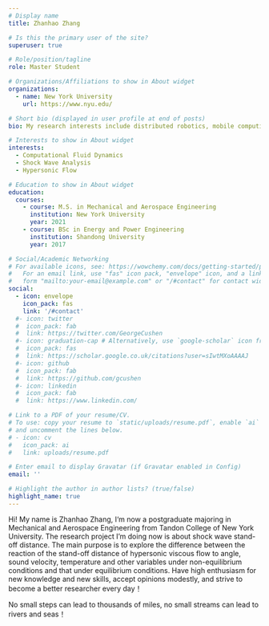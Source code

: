 ```yaml
---
# Display name
title: Zhanhao Zhang

# Is this the primary user of the site?
superuser: true

# Role/position/tagline
role: Master Student

# Organizations/Affiliations to show in About widget
organizations:
  - name: New York University
    url: https://www.nyu.edu/

# Short bio (displayed in user profile at end of posts)
bio: My research interests include distributed robotics, mobile computing and programmable matter.

# Interests to show in About widget
interests:
  - Computational Fluid Dynamics
  - Shock Wave Analysis
  - Hypersonic Flow

# Education to show in About widget
education:
  courses:
    - course: M.S. in Mechanical and Aerospace Engineering 
      institution: New York University
      year: 2021
    - course: BSc in Energy and Power Engineering
      institution: Shandong University
      year: 2017

# Social/Academic Networking
# For available icons, see: https://wowchemy.com/docs/getting-started/page-builder/#icons
#   For an email link, use "fas" icon pack, "envelope" icon, and a link in the
#   form "mailto:your-email@example.com" or "/#contact" for contact widget.
social:
  - icon: envelope
    icon_pack: fas
    link: '/#contact'
  #- icon: twitter
  #  icon_pack: fab
  #  link: https://twitter.com/GeorgeCushen
  #- icon: graduation-cap # Alternatively, use `google-scholar` icon from `ai` icon pack
  #  icon_pack: fas
  #  link: https://scholar.google.co.uk/citations?user=sIwtMXoAAAAJ
  #- icon: github
  #  icon_pack: fab
  #  link: https://github.com/gcushen
  #- icon: linkedin
  #  icon_pack: fab
  #  link: https://www.linkedin.com/

# Link to a PDF of your resume/CV.
# To use: copy your resume to `static/uploads/resume.pdf`, enable `ai` icons in `params.toml`,
# and uncomment the lines below.
# - icon: cv
#   icon_pack: ai
#   link: uploads/resume.pdf

# Enter email to display Gravatar (if Gravatar enabled in Config)
email: ''

# Highlight the author in author lists? (true/false)
highlight_name: true
---
```


Hi! My name is Zhanhao Zhang, I‘m now a postgraduate majoring in Mechanical and Aerospace Engineering from Tandon College of New York University. The research project I’m doing now is about shock wave stand-off distance. The main purpose is to explore the difference between the reaction of the stand-off distance of hypersonic viscous flow to angle, sound velocity, temperature and other variables under non-equilibrium conditions and that under equilibrium conditions. Have high enthusiasm for new knowledge and new skills, accept opinions modestly, and strive to become a better researcher every day！

No small steps can lead to thousands of miles, no small streams can lead to rivers and seas！


